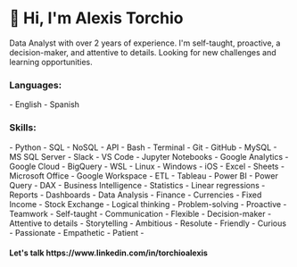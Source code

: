 <h1>👋 Hi, I'm Alexis Torchio </h1>
Data Analyst with over 2 years of experience. I'm self-taught, proactive, a decision-maker, and attentive to details. Looking for new challenges and learning opportunities.


<h3>Languages:</h3>
- English - Spanish

<h3>Skills:</h3>
- Python - SQL - NoSQL - API - Bash - Terminal - Git - GitHub - MySQL - MS SQL Server - Slack - VS Code - Jupyter Notebooks - Google Analytics - Google Cloud - BigQuery - WSL - Linux - Windows - iOS - Excel - Sheets - Microsoft Office - Google Workspace - ETL - Tableau - Power BI - Power Query - DAX - Business Intelligence - Statistics - Linear regressions - Reports - Dashboards - Data Analysis - Finance - Currencies - Fixed Income - Stock Exchange - Logical thinking - Problem-solving - Proactive - Teamwork - Self-taught - Communication - Flexible - Decision-maker - Attentive to details - Storytelling - Ambitious - Resolute - Friendly - Curious - Passionate - Empathetic - Patient
- 

<h4>Let's talk https://www.linkedin.com/in/torchioalexis </h4>

<!---
torchioalexis/torchioalexis is a ✨ special ✨ repository because its `README.md` (this file) appears on your GitHub profile.
You can click the Preview link to take a look at your changes.
--->
